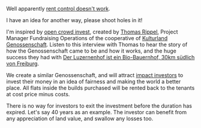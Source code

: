 Well apparently [rent control doesn't work](http://freakonomics.com/podcast/rent-control/).

I have an idea for another way, please shoot holes in it!

I'm inspired by [open crowd invest](https://www.opencrowdinvest.org/de), created by [Thomas Rippel](http://www.swissbiofarmer.com/about-thomas-rippel), Project Manager Fundraising Operations of the cooperative of [Kulturland Genossenschaft](https://kulturland.de/). Listen to this interview with Thomas to hear the story of how the Genossenschaft came to be and how it works, and the huge success they had with [Der Luzernenhof ist ein Bio-Bauernhof, 30km südlich von Freiburg](https://www.luzernenhof.de/de).

We create a similar Genossenschaft, and will attract [impact investors]() to invest their money in an idea of fairness and making the world a better place. All flats inside the builds purchased will be rented back to the tenants at cost price minus costs.

There is no way for investors to exit the investment before the duration has expired. Let's say 40 years as an example. The investor can benefit from any appreciation of land value, and swallow any losses too.
